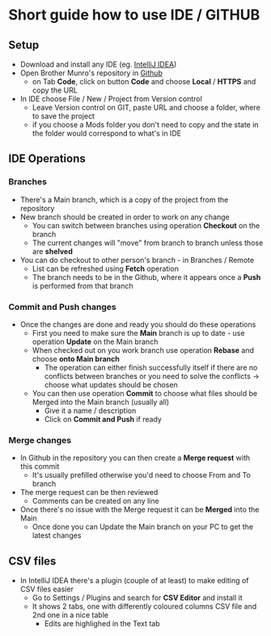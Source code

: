 # Short guide how to use IDE / GITHUB
## Setup
* Download and install any IDE (eg. [IntelliJ IDEA](https://www.jetbrains.com/idea/download/?section=windows))
* Open Brother Munro's repository in [Github](https://github.com/brothermunro/Dreadnought-Improvement-Project)
  * on Tab **Code**, click on button **Code** and choose **Local** / **HTTPS** and copy the URL
* In IDE choose File / New / Project from Version control
  * Leave Version control on GIT, paste URL and choose a folder, where to save the project
  * if you choose a Mods folder you don't need to copy and the state in the folder would correspond to what's in IDE

## IDE Operations
### Branches
* There's a Main branch, which is a copy of the project from the repository
* New branch should be created in order to work on any change
  * You can switch between branches using operation **Checkout** on the branch
  * The current changes will "move" from branch to branch unless those are **shelved**
* You can do checkout to other person's branch - in Branches / Remote
  * List can be refreshed using **Fetch** operation
  * The branch needs to be in the Github, where it appears once a **Push** is performed from that branch
  
### Commit and Push changes
* Once the changes are done and ready you should do these operations
  * First you need to make sure the **Main** branch is up to date - use operation **Update** on the Main branch
  * When checked out on you work branch use operation **Rebase** and choose **onto Main branch**
    * The operation can either finish successfully itself if there are no conflicts between branches or you need to solve the conflicts -> choose what updates should be chosen
  * You can then use operation **Commit** to choose what files should be Merged into the Main branch (usually all)
    * Give it a name / description
    * Click on **Commit and Push** if ready

### Merge changes
  * In Github in the repository you can then create a **Merge request** with this commit
    * It's usually prefilled otherwise you'd need to choose From and To branch
  * The merge request can be then reviewed
    * Comments can be created on any line
  * Once there's no issue with the Merge request it can be **Merged** into the Main
    * Once done you can Update the Main branch on your PC to get the latest changes

## CSV files
* In IntelliJ IDEA there's a plugin (couple of at least) to make editing of CSV files easier
  * Go to Settings / Plugins and search for **CSV Editor** and install it
  * It shows 2 tabs, one with differently coloured columns CSV file and 2nd one in a nice table
    * Edits are highlighed in the Text tab